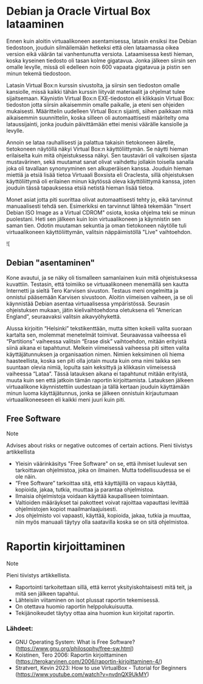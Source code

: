 # Debian ja Oracle Virtual Box lataaminen
 
Ennen kuin aloitin virtuaalikoneen asentamisessa, latasin ensiksi itse Debian tiedostoon, jouduin silmäilemään hetkeksi että olen lataamassa oikea version eikä väärän tai vanhentunutta versiota. Lataamisessa kesti hieman, koska kyseinen tiedosto oli tasan kolme gigatavua. Jonka jälkeen siirsin sen omalle levylle, missä oli edelleen noin 600 vapaata gigatavua ja pistin sen minun tekemä tiedostoon.

Latasin Virtual Box:n kurssin sivustolta, ja siirsin sen tiedoston omalle kansiolle, missä kaikki tähän kurssin liityvät materiaalit ja ohjelmat tulee sijaitsemaan. Käynistin Virtual Box:n EXE-tiedoston eli klikkasin Virtual Box: tiedoston jotta siirsin aikaisemmin omalle paikalle, ja eteni sen ohjeiden mukaisesti. Määrittelin uudelleen Virtual Box:n sijainti, siihen paikkaan mitä aikaisemmin suunnittelin, koska silleen oli automaattisesti määritelty oma lataussijainti, jonka jouduin päivittämään ettei menisi väärälle kansiolle ja levylle.

Annoin se lataa rauhallisesti ja palattua takaisin tietokoneen äärelle, tietokoneen näytöllä näkyi Virtual Box:n käyttöliittymän. Se näytti hieman erilaiselta kuin mitä ohjeistuksessa näkyi. Sen taustaväri oli valkoisen sijasta mustavärinen, sekä muutamat sanat olivat vaihdettu jollakin toisella sanalla joka oli tavallaan synonyyminen sen alkuperäisen kanssa. Jouduin hieman miettiä ja etsiä lisää tietoa Virtuaali Boxsista eli Oraclesta, sillä ohjeistuksen käyttöliittymä oli erilainen minun käytössä oleva käyttöliittymä kanssa, joten jouduin tässä tapauksessa etsiä netistä hieman lisää tietoa.

Monet asiat jotta piti suorittaa olivat automaattisesti tehty jo, eikä tarvinnut manuaalisesti tehdä sen. Esimerkiksi en tarvinnut lähteä tekemään "Insert Debian ISO Image as a Virtual CDROM" osiota, koska ohjelma teki se minun puolestani. Heti sen jälkeen kuin loin virtuaalikoneen ja käynnistin sen saman tien. Odotin muutaman sekuntia ja oman tietokoneen näytölle tuli virtuaalikoneen käyttöliittymän, valitsin
näppäimistöllä "Live" vaihtoehdon.

![

## Debian "asentaminen"

Kone avautui, ja se näky oli tismalleen samanlainen kuin mitä ohjeistuksessa kuvattiin. Testasin, että toimiiko se virtuaalikoneen menemällä sen kautta Internetti ja sieltä Tero Karvisen sivuston. Testaus meni ongelmitta ja onnistui pääsemään Karvisen sivustoon. Aloitin viimeisen vaiheen, ja se oli käynnistää Debian asentaa virtuaalisessa ympäristössä. Seurasin ohjeistuksen mukaan, jätin kielivaihtoehdona oletuksena eli “American England”, seuraavaksi valitsin aikavyöhykettä. 

Alussa kirjoitin “Helsinki” tekstikenttään, mutta sitten kokeili valita suoraan kartalta sen, molemmat menetelmät toimivat. Seuraavassa vaiheessa eli “Partitions” vaiheessa valitsin “Erase disk” vaihtoehdon, mitään erityistä siinä aikana ei tapahtunut. Melkein viimeisessä vaiheessa piti sitten valita käyttäjätunnuksen ja organisaation nimen. Nimien keksiminen oli hiema haasteellista, koska sen piti olla jotain muuta kuin oma nimi taikka sen suuntaan olevia nimiä, lopulta sain keksittyä ja klikkasin viimeisessä vaiheessa “Lataa”. Tässä latauksen aikana ei tapahtunut mitään erityistä, muuta kuin sen että jatkoin tämän raportin kirjoittamista. Latauksen jälkeen virtuaalikone käynnistettiin uudestaan ja tällä kertaan jouduin käyttämään minun luoma käyttäjätunnus, jonka se jälkeen onnistuin kirjautumaan virtuaalikoneeseen eli kaikki meni juuri kuin piti.

## Free Software
> [!NOTE]
> Advises about risks or negative outcomes of certain actions.
Pieni tiivistys artikkellista
- Yleisin väärinkäsitys "Free Software" on se, että ihmiset luulevat sen tarkoittavan ohjelmistoa, joka on ilmainen. Mutta todellisuudessa se ei ole näin.
- “Free Software” tarkoittaa sitä, että käyttäjillä on vapaus käyttää, kopioida, jakaa, tutkia, muuttaa ja parantaa ohjelmistoa. 
- Ilmaisia ohjelmistoja voidaan käyttää kaupalliseen toimintaan.
- Valtioiden määräykset tai pakotteet voivat rajoittaa vapauttasi levittää ohjelmistojen kopiot maailmanlaajuisesti.
- Jos ohjelmisto voi vapaasti, käyttää, kopioida, jakaa, tutkia ja muuttaa, niin myös manuaali täytyy olla saatavilla koska se on sitä ohjelmistoa.


# Raportin kirjoittaminen
> [!NOTE]
> Pieni tiivistys artikkellista.
- Raportointi tarkoitettaan sillä, että kerrot yksityiskohtaisesti mitä teit, ja mitä sen jälkeen tapahtui.
- Lähteisiin viitaminen on isot plussat raportin tekemisessä.
- On otettava huomio raportin helppolukuisuutta.
- Tekijänoikeudet täytyy ottaa aina huomion kun kirjoitat raportin.


### Lähdeet:
* GNU Operating System: What is Free Software?
(https://www.gnu.org/philosophy/free-sw.html)
* Koistinen, Tero 2006: Raportin kirjoittaminen
(https://terokarvinen.com/2006/raportin-kirjoittaminen-4/)
* Stratvert, Kevin 2023: How to use VirtualBox - Tutorial for Beginners
(https://www.youtube.com/watch?v=nvdnQX9UkMY)



